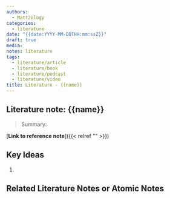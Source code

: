 ```yaml
---
authors:
  - Matt2ology
categories:
  - literature
date: "{{date:YYYY-MM-DDTHH:mm:ssZ}}"
draft: true
media:
notes: literature
tags:
  - literature/article
  - literature/book
  - literature/podcast
  - literature/video
title: Literature - {{name}}
---
```


## Literature note: {{name}}

> Summary:

<!-- [**Link to reference note**]({{< relref "/post/reference/rest_of_the_path_to_file.md" >}})  -->
[**Link to reference note**]({{< relref "" >}})

## Key Ideas

<!-- Idea 1: Key point or insights written in your own words [reference]({{< relref "path/to/target-document.md#my-target-header" >}}) -->

1. 

<!-- ## Chapters Optional-->

## Related Literature Notes or Atomic Notes

<!-- [Related Literature Note]({{< relref "/post/literature/rest_of_the_path_to_file.md" >}})
<!-- [Related Atomic Note]({{< relref "/post/atomic/rest_of_the_path_to_file.md" >}})

-
